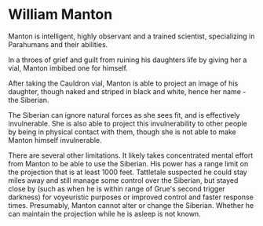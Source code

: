 # William Manton
Manton is intelligent, highly observant and a trained scientist, specializing in Parahumans and their abilities.

In a throes of grief and guilt from ruining his daughters life by giving her a vial, Manton imbibed one for himself.

After taking the Cauldron vial, Manton is able to project an image of his daughter, though naked and striped in black and white, hence her name - the Siberian.

The Siberian can ignore natural forces as she sees fit, and is effectively invulnerable. She is also able to project this invulnerability to other people by being in physical contact with them, though she is not able to make Manton himself invulnerable.

There are several other limitations. It likely takes concentrated mental effort from Manton to be able to use the Siberian. His power has a range limit on the projection that is at least 1000 feet. Tattletale suspected he could stay miles away and still manage some control over the Siberian, but stayed close by (such as when he is within range of Grue's second trigger darkness) for voyeuristic purposes or improved control and faster response times. Presumably, Manton cannot alter or change the Siberian. Whether he can maintain the projection while he is asleep is not known.
